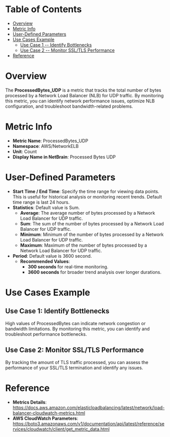 # Table of Contents
- [Overview](#overview)
- [Metric Info](#metric-info)
- [User-Defined Parameters](#user-defined-parameters)
- [Use Cases Example](#example)
    - [Use Case 1 -- Identify Bottlenecks](#example-1) 
    - [Use Case 2 -- Monitor SSL/TLS Performance](#example-2)
- [Reference](#reference)

# Overview <a name="overview"></a>
The <b>ProcessedBytes_UDP</b> is a metric that tracks the total number of bytes processed by a Network Load Balancer (NLB) for UDP traffic. By monitoring this metric, you can identify network performance issues, optimize NLB configuration, and troubleshoot bandwidth-related problems.

# Metric Info <a name="metric-info"></a>
* <b>Metric Name</b>: ProcessedBytes_UDP
* <b>Namespace</b>: AWS/NetworkELB
* <b>Unit</b>: Count
* <b>Display Name in NetBrain</b>: Processed Bytes UDP

# User-Defined Parameters <a name="user-defined-parameters"></a>
* <b>Start Time / End Time</b>: Specify the time range for viewing data points. This is useful for historical analysis or monitoring recent trends. Default time range is last 24 hours.
* <b>Statistics</b>: Default value is Sum.
  * <b>Average</b>: The average number of bytes processed by a Network Load Balancer for UDP traffic.
  * <b>Sum</b>: The sum of the number of bytes processed by a Network Load Balancer for UDP traffic.
  * <b>Minimum</b>: Minimum of the number of bytes processed by a Network Load Balancer for UDP traffic.
  * <b>Maximum</b>: Maximum of the number of bytes processed by a Network Load Balancer for UDP traffic.
* <b>Period</b>: Default value is 3600 second.
  * <b>Recommended Values</b>:
    * <b>300 seconds</b> for real-time monitoring.
    * <b>3600 seconds</b> for broader trend analysis over longer durations.

# Use Cases Example <a name="example"></a>
## Use Case 1: Identify Bottlenecks <a name="example-1"></a>
High values of ProcessedBytes can indicate network congestion or bandwidth limitations. By monitoring this metric, you can identify and troubleshoot performance bottlenecks.

## Use Case 2: Monitor SSL/TLS Performance <a name="example-2"></a>
By tracking the amount of TLS traffic processed, you can assess the performance of your SSL/TLS termination and identify any issues.

# Reference <a name="reference"></a>
* <b>Metrics Details</b>: https://docs.aws.amazon.com/elasticloadbalancing/latest/network/load-balancer-cloudwatch-metrics.html
* <b>AWS CloudWatch Parameters</b>: https://boto3.amazonaws.com/v1/documentation/api/latest/reference/services/cloudwatch/client/get_metric_data.html